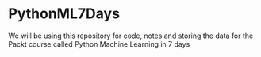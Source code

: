 # PythonML7Days
We will be using this repository for code, notes and storing the data for the Packt course called Python Machine Learning in 7 days 
